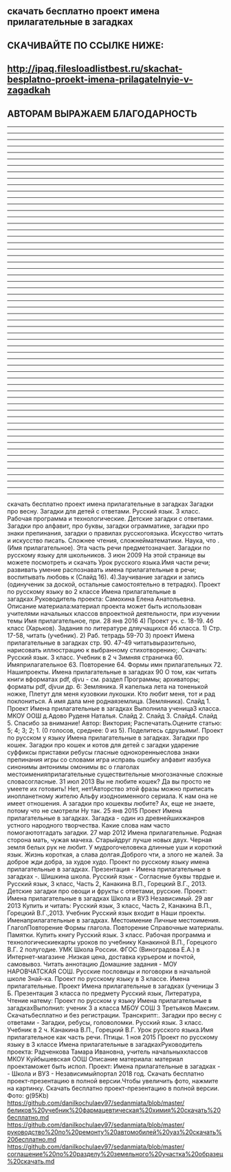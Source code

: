 скачать бесплатно проект имена прилагательные в загадках
--------------------------------------------------
СКАЧИВАЙТЕ ПО ССЫЛКЕ НИЖЕ:
--------------------------------------------------
http://ipaq.filesloadlistbest.ru/skachat-besplatno-proekt-imena-prilagatelnyie-v-zagadkah
--------------------------------------------------
АВТОРАМ ВЫРАЖАЕМ БЛАГОДАРНОСТЬ
--------------------------------------------------
--------------------------------------------------
--------------------------------------------------
--------------------------------------------------
--------------------------------------------------
--------------------------------------------------
--------------------------------------------------
--------------------------------------------------
--------------------------------------------------
--------------------------------------------------
--------------------------------------------------
--------------------------------------------------
--------------------------------------------------
--------------------------------------------------
--------------------------------------------------
--------------------------------------------------
--------------------------------------------------
--------------------------------------------------
--------------------------------------------------
--------------------------------------------------
--------------------------------------------------
--------------------------------------------------
--------------------------------------------------
--------------------------------------------------
--------------------------------------------------
--------------------------------------------------
--------------------------------------------------
--------------------------------------------------
--------------------------------------------------
--------------------------------------------------
--------------------------------------------------
--------------------------------------------------
--------------------------------------------------
--------------------------------------------------
--------------------------------------------------
--------------------------------------------------
--------------------------------------------------
--------------------------------------------------
--------------------------------------------------
--------------------------------------------------
--------------------------------------------------
--------------------------------------------------
--------------------------------------------------
--------------------------------------------------
--------------------------------------------------
--------------------------------------------------
--------------------------------------------------
--------------------------------------------------
--------------------------------------------------
--------------------------------------------------
--------------------------------------------------
--------------------------------------------------
--------------------------------------------------
--------------------------------------------------
--------------------------------------------------
--------------------------------------------------
--------------------------------------------------
--------------------------------------------------
--------------------------------------------------
скачать бесплатно проект имена прилагательные в загадках Загадки про весну. Загадки для детей с ответами. Русский язык. 3 класс. Рабочая программа и технологические. Детские загадки с ответами. Загадки про алфавит, про буквы, загадки ограмматике, загадки про знаки препинания, загадки о правилах русскогоязыка.  Искусство читать и искусство писать. Сложнее чтения, сложнейматематики. Наука, что . (Имя прилагательное). Эта часть речи предметозначает. Загадки по русскому языку для школьников. 3 июн 2009  На этой странице вы можете посмотреть и скачать Урок русского языка.Имя части речи; развивать умение распознавать имена прилагательные в речи; воспитывать любовь к  (Слайд 16). 4).Заучивание загадки и запись (одинученик за доской, остальные самостоятельно в тетрадях). Проект по русскому языку во 2 классе Имена прилагательные в загадках.Руководитель проекта: Самохина Елена Анатольевна. Описание материала:материал проекта может быть использован учителями начальных классов впроектной деятельности, при изучении темы Имя прилагательное, при. 28 янв 2016  4) Проект уч. с. 18-19. 4б класс (Харьков). Задания по литературе дляучащихся 4б класса. 1) Стр. 17-58, читать (учебник). 2) Раб. тетрадь 59-70 3) проект Имена прилагательные в загадках стр. 90.  47-49 читатьвыразительно, нарисовать иллюстрацию к выбранному стихотворению;. Скачать: Русский язык. 3 класс. Учебник в 2 ч  Зимняя страничка 60. Имяприлагательное 63. Повторение 64. Формы имн прилагательных 72. Нашипроекты. Имена прилагательные в загадках 90  О том, как читать книги вформатах pdf, djvu - см. раздел Программы; архиваторы; форматы pdf, djvuи др. 6: Земляника. Я капелька лета на тоненькой ножке, Плетут для меня кузовкии лукошки. Кто любит меня, тот и рад поклониться. А имя дала мне роднаяземлица. (Земляника). Слайд 1. Проект Имена прилагательные в загадках Выполнила ученица3 класса. МКОУ ООШ д.Адово Руденя Наталья. Слайд 2. Слайд 3. Слайд4. Слайд 5. Спасибо за внимание! Автор: Виктория; Распечатать.Оцените статью: 5; 4; 3; 2; 1. (0 голосов, среднее: 0 из 5). Поделитесь сдрузьями!. Проект по русском у языку Имена прилагательные в загадках. Загадки про кошек. Загадки про кошек и котов для детей с
загадки ударение суффиксы приставки ребусы гласные однокоренныеслова знаки препинания игры со словами игра исправь ошибку алфавит иазбука синонимы  антонимы  омонимы вс о глаголах местоименияприлагательные существительные многозначные  сложные словасогласные. 31 июл 2013  Вы не любите кошек? Да вы просто не умеете их готовить! Нет, нет!Авторство этой фразы можно приписать инопланетному жителю Альфу изодноименного сериала. К нам она не имеет отношения. А загадки про кошеквы любите? Ах, еще не знаете, потому что не смотрели Ну так. 25 янв 2015  Проект  Имена прилагательные в загадках. Загадка - один из древнейшихжанров устного народного творчества. Какие слова нам часто помогаютотгадать загадки. 27 мар 2012  Имена прилагательные. Родная сторона  мать, чужая  мачеха. Старыйдруг лучше новых двух. Черная земля белых рук не любит. У мудрогочеловека длинные уши и короткий язык. Жизнь короткая, а слава долгая.Доброго чти, а злого не жалей. За доброе жди добра, за худое  худо. Проект по русскому языку имена прилагательные в загадках. Презентация - Имена прилагательные в загадках -. Шишкина школа. Русский язык - Согласные буквы тврдые и. Русский язык, 3 класс, Часть 2, Канакина В.П., Горецкий В.Г., 2013. Детские загадки про овощи и фрукты с ответами, русские. Проект: Имена прилагательные в загадках Школа и ВУЗ Независимый. 29 авг 2013  Купить и читать: Русский язык, 3 класс, Часть 2, Канакина В.П., Горецкий В.Г.,2013. Учебник Русский язык входит в  Наши проекты. Именаприлагательные в загадках. Местоимение Личные местоимения. ГлаголПовторение Формы глагола. Повторение Справочные материалы. Памятки. Купить книгу Русский язык. 3 класс. Рабочая программа и технологическиекарты уроков по учебнику Канакиной В.П., Горецкого В.Г. 2 полугодие. УМК Школа России. ФГОС (Виноградова Е.А.) в Интернет-магазине .Низкая цена, доставка курьером и почтой, самовывоз. Читать аннотацию
Домашние задания - МОУ НАРОВЧАТСКАЯ СОШ. Русские пословицы и поговорки в начальной школе  Знай-ка. Проект по русскому языку в 3 классе. Имена прилагательные. Проект Имена прилагательные в загадках (ученицы 3 Б. Презентация 3 класса по предмету Русский язык, Литература, Чтение натему: Проект по русском у языку Имена прилагательные в загадкахВыполнил: ученик 3 а класса МБОУ СОШ 3 Третьяков Максим. Скачатьбесплатно и без регистрации.  Транскрипт:. Загадки про весну с ответами - Загадки, ребусы, головоломки. Русский язык. 3 класс. Учебник в 2 ч. Канакина В.П., Горецкий В.Г. Урок русского языка.Имя прилагательное как часть речи. Птицы. 1 ноя 2015  Проект по русскому языку в 3 классе Имена прилагательные в загадкахРуководитель проекта: Радченкова Тамара Ивановна, учитель начальныхклассов МКОУ Куйбышевская ООШ Описание материала: материал проектаможет быть испол. Проект: Имена прилагательные в загадках - - Школа и ВУЗ - Независимыйпортал 2018 год.  Скачать бесплатно проект-презентацию в полной версии.Чтобы увеличить фото, нажмите на картинку. Скачать бесплатно проект-презентацию в полной версии. Фото: g(95Kb)
https://github.com/danilkochulaev97/sedanmiata/blob/master/беликов%20учебник%20фармацевтическая%20химия%20скачать%20бесплатно.md
https://github.com/danilkochulaev97/sedanmiata/blob/master/руководство%20по%20ремонту%20автомобилей%20уаз%20скачать%20бесплатно.md
https://github.com/danilkochulaev97/sedanmiata/blob/master/соглашение%20по%20разделу%20земельного%20участка%20образец%20скачать.md